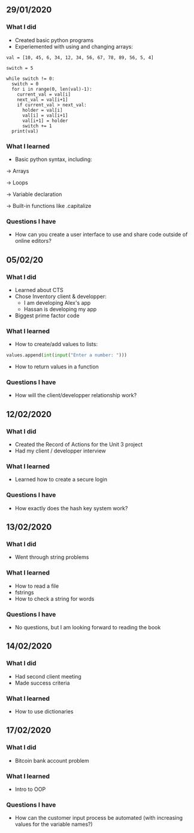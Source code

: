 29/01/2020
---

### What I did
* Created basic python programs
* Experiemented with using and changing arrays:
```
val = [10, 45, 6, 34, 12, 34, 56, 67, 78, 89, 56, 5, 4]

switch = 5

while switch != 0:
  switch = 0
  for i in range(0, len(val)-1):
    current_val = val[i]
    next_val = val[i+1]
    if current_val > next_val:
      holder = val[i]
      val[i] = val[i+1]
      val[i+1] = holder
      switch += 1
  print(val)
```

### What I learned
* Basic python syntax, including:

&rightarrow; Arrays

&rightarrow; Loops

&rightarrow; Variable declaration

&rightarrow; Built-in functions like .capitalize

### Questions I have
* How can you create a user interface to use and share code outside of online editors?


05/02/20
---

### What I did
* Learned about CTS
* Chose Inventory client & developper:
  * I am developing Alex's app
  * Hassan is developing my app
* Biggest prime factor code

### What I learned
* How to create/add values to lists:
```.py
values.append(int(input("Enter a number: ")))
```
* How to return values in a function

### Questions I have
* How will the client/developper relationship work?


12/02/2020
--

### What I did
* Created the Record of Actions for the Unit 3 project
* Had my client / developper interview

### What I learned
* Learned how to create a secure login

### Questions I have
* How exactly does the hash key system work?


13/02/2020
--

### What I did
* Went through string problems

### What I learned
* How to read a file
* fstrings
* How to check a string for words

### Questions I have
* No questions, but I am looking forward to reading the book

14/02/2020
--

### What I did
* Had second client meeting
* Made success criteria

### What I learned
* How to use dictionaries

17/02/2020
---

### What I did
* Bitcoin bank account problem

### What I learned
* Intro to OOP

### Questions I have
* How can the customer input process be automated (with increasing values for the variable names?)
